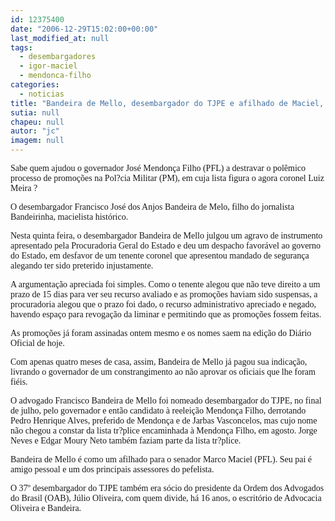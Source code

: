 ```yaml
---
id: 12375400
date: "2006-12-29T15:02:00+00:00"
last_modified_at: null
tags:
  - desembargadores
  - igor-maciel
  - mendonca-filho
categories:
  - noticias
title: "Bandeira de Mello, desembargador do TJPE e afilhado de Maciel, liberou promoções da PM para Mendonça Filho"
sutia: null
chapeu: null
autor: "jc"
imagem: null
---
```

<p><span style="font-family: Verdana;">Sabe quem ajudou o governador Jos&eacute; Mendon&ccedil;a Filho (PFL) a destravar o pol&ecirc;mico processo de promo&ccedil;&otilde;es na Pol?cia Militar (PM), em cuja lista figura o agora coronel Luiz Meira ? </span></p>
<p><span style="font-family: Verdana;">O desembargador Francisco Jos&eacute; dos Anjos Bandeira de Melo, filho do jornalista Bandeirinha, macielista hist&oacute;rico.</span></p>
<p><span style="font-family: Verdana;">Nesta quinta feira, o desembargador Bandeira de Mello julgou um agravo de instrumento apresentado pela Procuradoria Geral do Estado e deu um despacho favor&aacute;vel ao governo do Estado, em desfavor de um tenente coronel que apresentou mandado de seguran&ccedil;a alegando ter sido preterido injustamente.<br /></span></p>
<p><span style="font-family: Verdana;">A argumenta&ccedil;&atilde;o apreciada foi simples. Como o tenente alegou que n&atilde;o teve direito a um prazo de 15 dias para ver seu recurso avaliado e as promo&ccedil;&otilde;es haviam sido suspensas, a procuradoria alegou que o prazo foi dado, o recurso administrativo apreciado e negado, havendo espa&ccedil;o para revoga&ccedil;&atilde;o da liminar e permitindo que as promo&ccedil;&otilde;es fossem feitas.<br /></span></p>
<p><span style="font-family: Verdana;">As promo&ccedil;&otilde;es j&aacute; foram assinadas ontem mesmo e os nomes saem na edi&ccedil;&atilde;o do Di&aacute;rio Oficial de hoje.<br /></span></p>
<p><span style="font-family: Verdana;">Com apenas quatro meses de casa, assim, Bandeira de Mello j&aacute; pagou sua indica&ccedil;&atilde;o, livrando o governador de um constrangimento ao n&atilde;o aprovar os oficiais que lhe foram fi&eacute;is.</span></p>
<p><span style="font-family: Verdana;">O advogado Francisco Bandeira de Mello foi nomeado desembargador do TJPE, no final de julho, pelo governador e ent&atilde;o candidato &agrave; reelei&ccedil;&atilde;o Mendon&ccedil;a Filho, derrotando Pedro Henrique Alves, preferido de Mendon&ccedil;a e de Jarbas Vasconcelos, mas cujo nome n&atilde;o chegou a constar da lista tr?plice encaminhada &agrave; Mendon&ccedil;a Filho, em agosto. Jorge Neves e Edgar Moury Neto tamb&eacute;m faziam parte da lista tr?plice.</span></p>
<p><span style="font-family: Verdana;">Bandeira de Mello &eacute; como um afilhado para o senador Marco Maciel (PFL). Seu pai &eacute; amigo pessoal e um dos principais assessores do pefelista. </span></p>
<p><span style="font-family: Verdana;">O 37&ordm; desembargador do TJPE tamb&eacute;m era s&oacute;cio do presidente da Ordem dos Advogados do Brasil (OAB), J&uacute;lio Oliveira, com quem divide, h&aacute; 16 anos, o escrit&oacute;rio de Advocacia Oliveira e Bandeira.</span></p>
